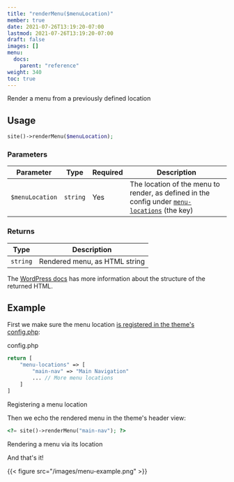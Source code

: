 ```yaml
---
title: "renderMenu($menuLocation)"
member: true
date: 2021-07-26T13:19:20-07:00
lastmod: 2021-07-26T13:19:20-07:00
draft: false
images: []
menu:
  docs:
    parent: "reference"
weight: 340
toc: true
---
```


Render a menu from a previously defined location

## Usage

```php
site()->renderMenu($menuLocation);
```

### Parameters

| Parameter       | Type     | Required | Description                                                                                                                         |
| --------------- | -------- | -------- | ----------------------------------------------------------------------------------------------------------------------------------- |
| `$menuLocation` | `string` | Yes      | The location of the menu to render, as defined in the config under [`menu-locations`](../../configuration/menu.locations) (the key) |

### Returns

| Type     | Description                   |
| -------- | ----------------------------- |
| `string` | Rendered menu, as HTML string |

The [WordPress docs](https://developer.wordpress.org/reference/functions/wp_nav_menu/#more-information) has more information about the structure of the returned HTML.

## Example

First we make sure the menu location <a href="/docs/configuration/menu-locations/">is registered in the theme's config.php</a>:

<div class="code-heading">config.php</div>

```php
return [
    "menu-locations" => [
        "main-nav" => "Main Navigation"
        ... // More menu locations
    ]
]
```

<div class="code-caption">Registering a menu location</div>

Then we echo the rendered menu in the theme's header view:

```php
<?= site()->renderMenu("main-nav"); ?>
```

<div class="code-caption">Rendering a menu via its location</div>

And that's it!

{{< figure src="/images/menu-example.png" >}}
